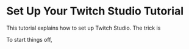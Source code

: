 # Set Up Your Twitch Studio Tutorial

This tutorial explains how to set up Twitch Studio. The trick is 

To start things off,
